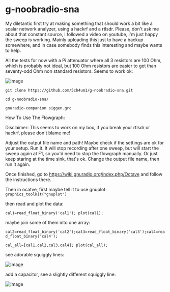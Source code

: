 # g-noobradio-sna

My diletantic first try at making something that should work a bit like a scalar network analyzer, using a hackrf and a rtlsdr.
Please, don't ask me about that constant source, i followed a video on youtube, i'm just happy the sweep is working.
Mainly uploading this just to have a backup somewhere, and in case somebody finds this interesting and maybe wants to help. 


All the tests for now with a Pi attenuator where all 3 resistors are 100 Ohm, which is probably not ideal, but 100 Ohm resistors are easier to get than seventy-odd Ohm non standard resistors. Seems to work ok:

![image](https://user-images.githubusercontent.com/36307725/147415303-791a9968-f479-4664-9d06-b6d3b8623760.png)

  `git clone https://github.com/5ch4um1/g-noobradio-sna.git`
  
  `cd g-noobradio-sna/`
  
  `gnuradio-companion siggen.grc`

How To Use The Flowgraph:

Disclaimer: This seems to work on my box, if you break your rtlsdr or hackrf, please don't blame me! 

Adjust the output file name and path!
Maybe check if the settings are ok for your setup. 
Run it. It will stop recording after one sweep, but will start the sweep again at F1, so you'd need to stop the flowgraph manually.
Or just keep staring at the time sink, that's ok.
Change the output file name, then run it again.

Once finished, go to https://wiki.gnuradio.org/index.php/Octave and follow the instructions there.

Then in ocatve, first maybe tell it to use gnuplot:
`graphics_toolkit("gnuplot")`

then read and plot the data:

`cal1=read_float_binary('cal1');
plot(cal1);`


maybe join some of them into one array:

`cal2=read_float_binary('cal2');cal3=read_float_binary('cal3');cal4=read_float_binary('cal4');`

`cal_all=[cal1,cal2,cal3,cal4];
plot(cal_all);`

see adorable squiggly lines: 


![image](https://user-images.githubusercontent.com/36307725/147416651-2fcc676b-f7aa-4d1d-817c-f81fccfdfc1b.png)

add a capacitor, see a slightly different squiggly line:

![image](https://user-images.githubusercontent.com/36307725/147420517-314ea8af-9baa-4720-8a48-72b2399cf816.png)

